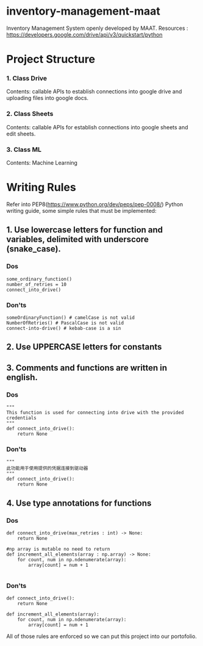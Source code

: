 # inventory-management-maat
Inventory Management System openly developed by MAAT. 
Resources : https://developers.google.com/drive/api/v3/quickstart/python

# Project Structure
### 1. Class Drive
Contents: callable APIs to establish connections into google drive and uploading files into google docs.
### 2. Class Sheets
Contents: callable APIs for establish connections into google sheets and edit sheets. 
### 3. Class ML
Contents: Machine Learning

# Writing Rules
Refer into PEP8(https://www.python.org/dev/peps/pep-0008/) Python writing guide, some simple rules that must be implemented:
## 1. Use lowercase letters for function and variables, delimited with underscore (snake_case).
### Dos
```
some_ordinary_function() 
number_of_retries = 10 
connect_into_drive()
```
### Don'ts
```
someOrdinaryFunction() # camelCase is not valid
NumberOfRetries() # PascalCase is not valid
connect-into-drive() # kebab-case is a sin
```
## 2. Use UPPERCASE letters for constants 
## 3. Comments and functions are written in english.
### Dos 
```
"""
This function is used for connecting into drive with the provided credentials
"""
def connect_into_drive():
    return None
```
### Don'ts 
```
"""
此功能用于使用提供的凭据连接到驱动器
"""
def connect_into_drive():
    return None
```
## 4. Use type annotations for functions
### Dos 
```
def connect_into_drive(max_retries : int) -> None:
    return None
    
#np array is mutable no need to return
def increment_all_elements(array : np.array) -> None: 
    for count, num in np.ndenumerate(array):
        array[count] = num + 1
    
```
### Don'ts 
```
def connect_into_drive():
    return None
    
def increment_all_elements(array): 
    for count, num in np.ndenumerate(array):
        array[count] = num + 1
```
All of those rules are enforced so we can put this project into our portofolio.
